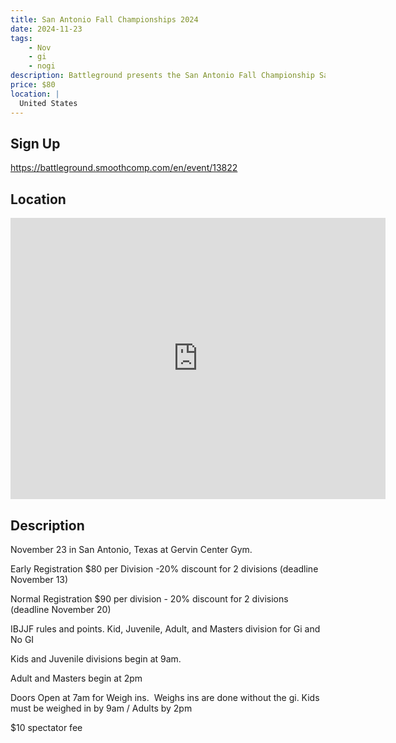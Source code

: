 ```yaml
---
title: San Antonio Fall Championships 2024
date: 2024-11-23
tags:
    - Nov
    - gi 
    - nogi 
description: Battleground presents the San Antonio Fall Championship Saturday November 23
price: $80
location: |
  United States
---
```

## Sign Up
https://battleground.smoothcomp.com/en/event/13822

## Location
<iframe src="https://www.google.com/maps/embed?pb=!1m18!1m12!1m3!1d12345.6789!2d!3d!2m3!1f0!2f0!3f0!3m2!1i1024!2i768!4f13.1!3m3!1m2!1s0x0%3A0x0!2z!5e0!3m2!1sen!2sus!4v1234567890" width="600" height="450" style="border:0;" allowfullscreen="" loading="lazy"></iframe>

## Description
November 23 in San Antonio, Texas at Gervin Center Gym. 


Early Registration $80 per Division -20% discount for 2 divisions (deadline November 13)


Normal Registration $90 per division - 20% discount for 2 divisions (deadline November 20)


IBJJF rules and points. Kid, Juvenile, Adult, and Masters division for Gi and No GI 


Kids and Juvenile divisions begin at 9am.


Adult and Masters begin at 2pm


Doors Open at 7am for Weigh ins.  Weighs ins are done without the gi. Kids must be weighed in by 9am / Adults by 2pm


$10 spectator fee